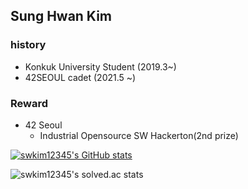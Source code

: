 ## Sung Hwan Kim

### history

- Konkuk University Student (2019.3~)
- 42SEOUL cadet (2021.5 ~)

### Reward

- 42 Seoul
  - Industrial Opensource SW Hackerton(2nd prize)


[![swkim12345's GitHub stats](https://github-readme-stats.vercel.app/api?username=swkim12345)](https://github.com/anuraghazra/github-readme-stats)

![swkim12345's solved.ac stats](https://github-readme-solvedac.hyp3rflow.vercel.app/api/?handle=swkim12345)
